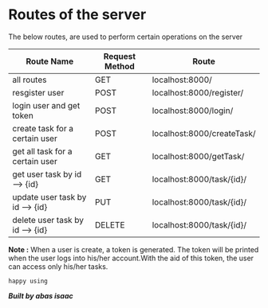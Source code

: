 # Routes of the server

The below routes, are used to perform certain operations on the server 

| Route Name  | Request Method |Route|
| ------------- | ------------- |------|
| all routes | GET  |    localhost:8000/  | 
| resgister user  | POST  |   localhost:8000/register/   |
| login user and get token| POST | localhost:8000/login/|
| create task for a certain user | POST | localhost:8000/createTask/|
|get all task for a certain user | GET | localhost:8000/getTask/|
|get user task by id --> {id}| GET | localhost:8000/task/{id}/|
|update user task by id --> {id} | PUT | localhost:8000/task/{id}/|
|delete user task by id --> {id} | DELETE | localhost:8000/task/{id}/|


**Note :** When a user is create, a token is generated. The token will be printed when the user logs into his/her account.With the aid of this token, the user can access only his/her tasks.


```
happy using
```
***Built by abas isaac***